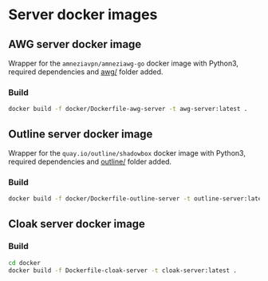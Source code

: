 # Server docker images

## AWG server docker image

Wrapper for the `amneziavpn/amneziawg-go` docker image with Python3, required dependencies and [awg/](../awg/) folder added.

### Build

```bash
docker build -f docker/Dockerfile-awg-server -t awg-server:latest .
```

## Outline server docker image

Wrapper for the `quay.io/outline/shadowbox` docker image with Python3, required dependencies and [outline/](../outline/) folder added.

### Build

```bash
docker build -f docker/Dockerfile-outline-server -t outline-server:latest .
```

## Cloak server docker image

### Build

```bash
cd docker
docker build -f Dockerfile-cloak-server -t cloak-server:latest .
```
